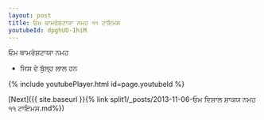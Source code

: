 ```yaml
---
layout: post
title: ਓਮ ਥਾਮਰੋਸ਼ਟਾਯਾ ਨਮਹ ੧੧ ਟਾਇਮਸ
youtubeId: dpghUO-IhiM
---
```

 
 
 ਓਮ ਥਾਮਰੋਸ਼ਟਾਯਾ ਨਮਹ  
 
 -  ਜਿਸ ਦੇ ਬੁੱਲ੍ਹ ਲਾਲ ਹਨ 
 
  
 
  
 
 
 
 
 
 


{% include youtubePlayer.html id=page.youtubeId %}
 
[Next]({{ site.baseurl }}{% link  split1/_posts/2013-11-06-ਓਮ ਵਿਸ਼ਾਲ ਸ਼ਾਕਯ ਨਮਹ ੧੧ ਟਾਇਮਸ.md%})
 
